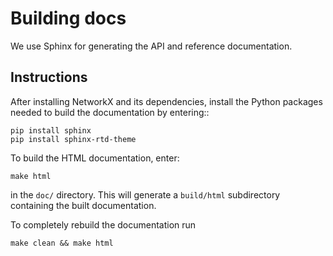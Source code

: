 # Building docs

We use Sphinx for generating the API and reference documentation.


## Instructions

After installing NetworkX and its dependencies, install the Python
packages needed to build the documentation by entering::

    pip install sphinx
    pip install sphinx-rtd-theme


To build the HTML documentation, enter:

    make html

in the ``doc/`` directory.  This will generate a ``build/html`` subdirectory
containing the built documentation.

To completely rebuild the documentation run

    make clean && make html
